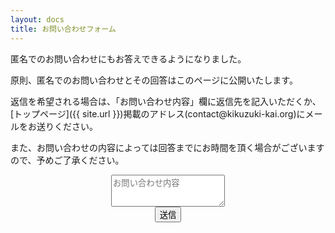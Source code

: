 ```yaml
---
layout: docs
title: お問い合わせフォーム
---
```


匿名でのお問い合わせにもお答えできるようになりました。

原則、匿名でのお問い合わせとその回答はこのページに公開いたします。	

返信を希望される場合は、「お問い合わせ内容」欄に返信先を記入いただくか、[トップページ]({{ site.url }})掲載のアドレス(contact@kikuzuki<span class="obfuscate">-</span>kai.org)にメールをお送りください。	

また、お問い合わせの内容によっては回答までにお時間を頂く場合がございますので、予めご了承ください。

<div align="center">
<form action="https://docs.google.com/forms/u/0/d/e/1FAIpQLSddKcYQka0rpUjLfGIKcMNBxtr9kpNLQ-HUSd0_uDgcd3NtxA/formResponse" method="POST">
  <div class="form-group">
    <textarea class="controls" name="entry.1328278472" placeholder="お問い合わせ内容" rows="3" required></textarea>
  </div>
  <button type="submit" class="button">送信</button>
</form>
</div>
